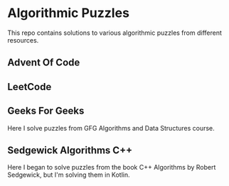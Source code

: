 # Algorithmic Puzzles

This repo contains solutions to various algorithmic puzzles from different resources.

## Advent Of Code

## LeetCode

## Geeks For Geeks 
Here I solve puzzles from GFG Algorithms and Data Structures course.

## Sedgewick Algorithms C++
Here I began to solve puzzles from the book C++ Algorithms by Robert Sedgewick, but I'm solving
them in Kotlin. 